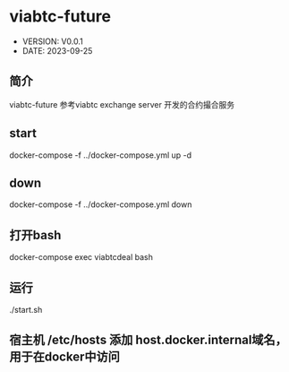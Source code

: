 # viabtc-future
* VERSION:  V0.0.1
* DATE:     2023-09-25

## 简介
viabtc-future 参考viabtc exchange server 开发的合约撮合服务


## start 
docker-compose -f ../docker-compose.yml up -d

## down
docker-compose -f ../docker-compose.yml down

## 打开bash
docker-compose exec viabtcdeal bash

## 运行
./start.sh

## 宿主机 /etc/hosts 添加 host.docker.internal域名，用于在docker中访问